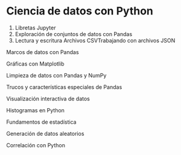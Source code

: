 # Ciencia de datos con Python

1. Libretas Jupyter
2. Exploración de conjuntos de datos con Pandas
3.  Lectura y escritura Archivos CSVTrabajando con archivos JSON

Marcos de datos con Pandas 

Gráficas con Matplotlib

Limpieza de datos con Pandas y NumPy

Trucos y características especiales de Pandas

Visualización interactiva de datos

Histogramas en Python

Fundamentos de estadística

Generación de datos aleatorios

Correlación con Python